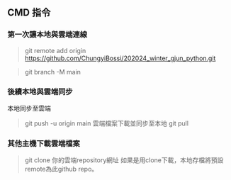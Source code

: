 ## CMD 指令
### 第一次讓本地與雲端連線
> git remote add origin https://github.com/ChungyiBossi/202024_winter_gjun_python.git

> git branch -M main

### 後續本地與雲端同步
本地同步至雲端
> git push -u origin main
雲端檔案下載並同步至本地
> git pull

### 其他主機下載雲端檔案
> git clone 你的雲端repository網址
如果是用clone下載，本地存檔將預設remote為此github repo。